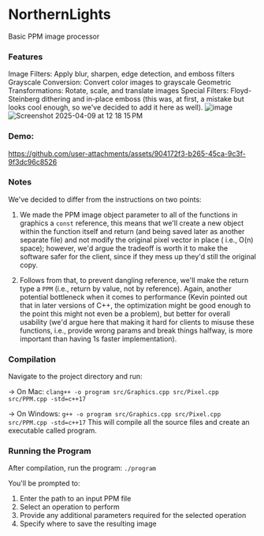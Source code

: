 # NorthernLights
Basic PPM image processor

### Features
Image Filters: Apply blur, sharpen, edge detection, and emboss filters
Grayscale Conversion: Convert color images to grayscale
Geometric Transformations: Rotate, scale, and translate images
Special Filters: Floyd-Steinberg dithering and in-place emboss (this was, at first, a mistake but looks cool enough, so we've decided to add it here as well).
![image](https://github.com/user-attachments/assets/1c868d4d-4a54-42cb-8d1c-7216ccbc4662)
![Screenshot 2025-04-09 at 12 18 15 PM](https://github.com/user-attachments/assets/b4d16be8-8052-4cad-8599-27d5460dda01)

### Demo:
https://github.com/user-attachments/assets/904172f3-b265-45ca-9c3f-9f3dc96c8526

### Notes
We've decided to differ from the instructions on two points:

1. We made the PPM image object parameter to all of the functions in graphics a `const` reference, this means that we'll create a new object within the function itself and return (and being saved later as another separate file) and not modify the original pixel vector in place ( i.e., O(n) space); however, we'd argue the tradeoff is worth it to make the software safer for the client, since if they mess up they'd still the original copy.

2. Follows from that, to prevent dangling reference, we'll make the return type a `PPM` (i.e., return by value, not by reference). Again, another potential bottleneck when it comes to performance (Kevin pointed out that in later versions of C++, the optimization might be good enough to the point this might not even be a problem), but better for overall usability (we'd argue here that making it hard for clients to misuse these functions, i.e., provide wrong params and break things halfway, is more important than having 1s faster implementation).

### Compilation
Navigate to the project directory and run:

-> On Mac:
`clang++ -o program src/Graphics.cpp src/Pixel.cpp src/PPM.cpp -std=c++17`

-> On Windows:
`g++ -o program src/Graphics.cpp src/Pixel.cpp src/PPM.cpp -std=c++17`
This will compile all the source files and create an executable called program.

### Running the Program
After compilation, run the program:
`./program`

You'll be prompted to:
1. Enter the path to an input PPM file
2. Select an operation to perform
3. Provide any additional parameters required for the selected operation
4. Specify where to save the resulting image
